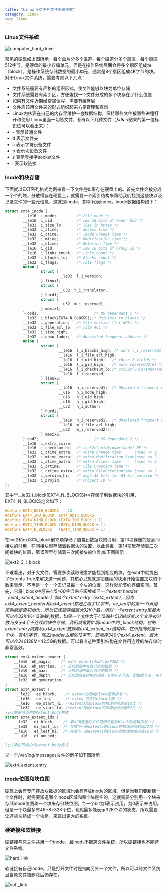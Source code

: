 ```yaml
---
title: "Linux EXT系列文件系统格式"
category: Linux
tag: linux
---
```

### Linux文件系统 ###
![computer_hard_drive](https://raw.githubusercontent.com/Leon-WTF/leon.github.io/master/img/computer_hard_drive.png)

常见的硬盘如上图所示，每个盘片分多个磁道，每个磁道分多个扇区，每个扇区512字节，是硬盘的最小存储单元，但是在操作系统层面会将多个扇区组成块（block），是操作系统存储数据的最小单元，通常是8个扇区组成4K字节的块。
对于Linux文件系统，需要考虑以下几点：
- 文件系统需要有严格的组织形式，使文件能够以块为单位存储
- 文件系统需要有索引区，方便查找一个文件分成的多个块存在了什么位置
- 如果有文件近期经常被读写，需要有缓存层
- 文件应该用文件夹的形式组织起来方便管理和查询
- Linux内核要在自己的内存里维护一套数据结构，保持哪些文件被哪些进程打开和使用
Linux里面一切皆文件，都有以下几种文件（从***ls -l***结果的第一位标识位可以看出来）：
- \- 表示普通文件
- d 表示文件夹
- c 表示字符设备文件
- b 表示块设备文件
- s 表示套接字socket文件
- l 表示软链接
### Inode和块存储 ###
下面就以EXT系列格式为例来看一下文件是如果存在硬盘上的。首先文件会被分成一个个的块，分散得存在硬盘上，就需要一个索引结构来帮助我们找到这些块以及记录文件的一些元信息，这就是inode，其中i代表index。inode数据结构如下：
```C
struct ext4_inode {
        __le16  i_mode;         /* File mode */
        __le16  i_uid;          /* Low 16 bits of Owner Uid */
        __le32  i_size_lo;      /* Size in bytes */
        __le32  i_atime;        /* Access time */
        __le32  i_ctime;        /* Inode Change time */
        __le32  i_mtime;        /* Modification time */
        __le32  i_dtime;        /* Deletion Time */
        __le16  i_gid;          /* Low 16 bits of Group Id */
        __le16  i_links_count;  /* Links count */
        __le32  i_blocks_lo;    /* Blocks count */
        __le32  i_flags;        /* File flags */
        union {
                struct {
                        __le32  l_i_version;
                } linux1;
                struct {
                        __u32  h_i_translator;
                } hurd1;
                struct {
                        __u32  m_i_reserved1;
                } masix1;
        } osd1;                         /* OS dependent 1 */
        __le32  i_block[EXT4_N_BLOCKS];/* Pointers to blocks */
        __le32  i_generation;   /* File version (for NFS) */
        __le32  i_file_acl_lo;  /* File ACL */
        __le32  i_size_high;
        __le32  i_obso_faddr;   /* Obsoleted fragment address */
        union {
                struct {
                        __le16  l_i_blocks_high; /* were l_i_reserved1 */
                        __le16  l_i_file_acl_high;
                        __le16  l_i_uid_high;   /* these 2 fields */
                        __le16  l_i_gid_high;   /* were reserved2[0] */
                        __le16  l_i_checksum_lo;/* crc32c(uuid+inum+inode) LE */
                        __le16  l_i_reserved;
                } linux2;
                struct {
                        __le16  h_i_reserved1;  /* Obsoleted fragment number/size which are removed in ext4 */
                        __u16   h_i_mode_high;
                        __u16   h_i_uid_high;
                        __u16   h_i_gid_high;
                        __u32   h_i_author;
                } hurd2;
                struct {
                        __le16  h_i_reserved1;  /* Obsoleted fragment number/size which are removed in ext4 */
                        __le16  m_i_file_acl_high;
                        __u32   m_i_reserved2[2];
                } masix2;
        } osd2;                         /* OS dependent 2 */
        __le16  i_extra_isize;
        __le16  i_checksum_hi;  /* crc32c(uuid+inum+inode) BE */
        __le32  i_ctime_extra;  /* extra Change time      (nsec << 2 | epoch) */
        __le32  i_mtime_extra;  /* extra Modification time(nsec << 2 | epoch) */
        __le32  i_atime_extra;  /* extra Access time      (nsec << 2 | epoch) */
        __le32  i_crtime;       /* File Creation time */
        __le32  i_crtime_extra; /* extra FileCreationtime (nsec << 2 | epoch) */
        __le32  i_version_hi;   /* high 32 bits for 64-bit version */
        __le32  i_projid;       /* Project ID */
};
```
其中**__le32  i_block[EXT4_N_BLOCKS]**存储了到数据块的引用，EXT4_N_BLOCKS定义如下：
```C
#define	EXT4_NDIR_BLOCKS	12
#define	EXT4_IND_BLOCK	EXT4_NDIR_BLOCKS
#define	EXT4_DIND_BLOCK	(EXT4_IND_BLOCK	+ 1)
#define	EXT4_TIND_BLOCK	(EXT4_DIND_BLOCK + 1)
#define	EXT4_N_BLOCKS	(EXT4_TIND_BLOCK + 1)
```
在ext2和ext3中i_block前12项存储了直接到数据块的引用，第13项存储的是到间接块的引用，在间接块里存储着数据块的位置，以此类推，第14项里存储着二次间接快的位置，第15项里存储着三次间接块的位置,如下图所示：

![ext2_3_i_block](https://raw.githubusercontent.com/Leon-WTF/leon.github.io/master/img/ext2_3_i_block.png)

不难看出，对于大文件，需要多次读取硬盘才能找到相应的块，在ext4中就提出了Extents Tree来解决这一问题，其核心思想就是把连续的块用开始位置加块的个数来表示，不再是一个一个去记录每一个块的位置，这样就能节约存储空间。首先，它将i_block中原来4*15=60字节的空间换成了一个extent header（ext4_extent_header）加4个extent entry（ext4_extent），因为ext4_extent_header和ext4_extent都是占用了12字节。ee_len中的第一个bit用来判断是否初始化，所以它还能存储最大32K个数，所以一个extent entry里最大可以存32K*4K=128M的数据，如果一个文件大于4*128M=512M或者这个文件被分散到多于4个不连续的块中存储，我们就需要扩展inode中的i_block结构。它的extent entry就要从ext4_extent被换成ext4_extent_idx结构体，它所指向的是一个块，有4K字节，除去header占用的12字节，还能存340个ext4_extent，最大可以存340*128M=42.5G的数据。可以看出这种索引结构在文件用连续的块存储时非常高效。
```C
struct ext4_extent_header {
    __le16	eh_magic;    /* ext4 extents标识：0xF30A */
    __le16	eh_entries;  /* 当前层级中有效节点的数目 */
    __le16	eh_max;      /* 当前层级中最大节点的数目 */
    __le16	eh_depth;    /* 当前层级在树中的深度，0为叶子节点，即数据节点，>0代表索引节点 */
    __le32	eh_generation; 
}
struct ext4_extent {
     __le32   ee_block;    /* extent的起始block逻辑序号 */
     __le16   ee_len;      /* extent包含的block个数 */
     __le16   ee_start_hi; /*extent起始block的物理地址的高16位 */
     __le32   ee_start_lo; /*extent起始block的物理地址的低32位 */
};//数据节点中的extent_body格式
struct ext4_extent_idx {
    __le32   ei_block;    /* 索引所覆盖的文件范围的起始block的逻辑序号 */
    __le32   ei_leaf_lo;  /* 存放下一级extents的block的物理地址的低32位 */     
    __le16   ei_leaf_hi;  /* 存放下一级extents的block的物理地址的高16位 */
     __u16   ei_unused;

};//索引节点中的extent_body格式
```
举一个/var/log/messages文件的例子如下图所示：

![ext4_extent_entry](https://raw.githubusercontent.com/Leon-WTF/leon.github.io/master/img/ext4_extent_entry.png)

### inode位图和块位图 ###
硬盘上会有专门存放块数据的区域也会有存放inode的区域，但是当我们要新建一个文件时，就需要知道哪个inode区域和哪个块是空的，这就需要分别用一个块来存储inode位图和一个块来存储块位图，每一个bit为1表示占用，为0表示未占用。但是一个块最多有4K*8=32K个位，也就最多能表示32K个块的状态，所以需要让这些块组成一个块组，来搭出更大的系统。

### 硬链接和软链接 ###
硬链接与原文件共用一个inode，且inode不能跨文件系统，所以硬链接也不能跨文件系统。

![hard_link](https://raw.githubusercontent.com/Leon-WTF/leon.github.io/master/img/hard_link.png)

软链接有自己inode，只是打开文件时是指向另外一个文件，所以可以跨文件系统且当原文件被删除后仍存在。

![soft_link](https://raw.githubusercontent.com/Leon-WTF/leon.github.io/master/img/soft_link.png)
